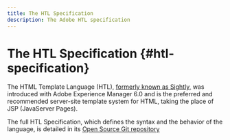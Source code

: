 ```yaml
---
title: The HTL Specification
description: The Adobe HTL specification
---
```


# The HTL Specification {#htl-specification}

The HTML Template Language (HTL), [formerly known as Sightly,](update.md) was introduced with Adobe Experience Manager 6.0 and is the preferred and recommended server-site template system for HTML, taking the place of JSP (JavaServer Pages).

The full HTL Specification, which defines the syntax and the behavior of the language, is detailed in its [Open Source Git repository](https://github.com/adobe/htl-spec)
